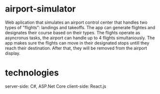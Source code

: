 # airport-simulator
Web aplication that simulates an airport control center that handles two types of "flights": landings and takeoffs.
The app can generate flightes and designates their course based on their types.
The flights operate as asyncronus tasks, the airport can handle up to 4 flights simultaniously.
The app makes sure the flights can move in their designated stops untill they reach their destination. After that, they will be removed from the airport display.

# technologies
server-side: C#, ASP.Net Core
client-side: React.js
